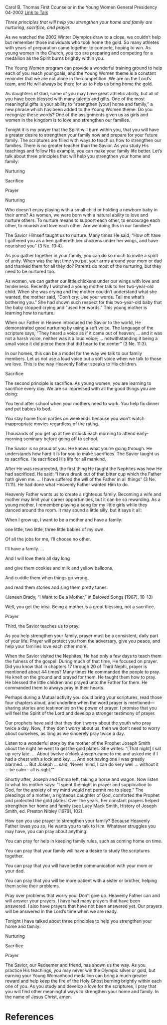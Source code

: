 Carol B. Thomas
First Counselor in the Young Women General Presidency
04-2002
[Link to Talk](https://www.churchofjesuschrist.org/study/general-conference/2002/04/strengthen-home-and-family?lang=eng)

_Three principles that will help you strengthen your home and family are nurturing, sacrifice, and prayer._

As we watched the 2002 Winter Olympics draw to a close, we couldn’t help but remember those individuals who took home the gold. So many athletes with years of preparation came together to compete, hoping to win. As young women in the Church, you too are preparing and competing for a medallion as the Spirit burns brightly within you.

The Young Women program can provide a wonderful training ground to help each of you reach your goals, and the Young Women theme is a constant reminder that we are not alone in the competition. We are on the Lord’s team, and He will always be there for us to help us bring home the gold.

As daughters of God, some of you may have great athletic ability, but all of you have been blessed with many talents and gifts. One of the most meaningful gifts is your ability to “strengthen [your] home and family,” a new phrase which has been added to the Young Women theme. Do you recognize these words? One of the assignments given us as girls and women in the kingdom is to love and strengthen our families.

Tonight it is my prayer that the Spirit will burn within you, that you will have a greater desire to strengthen your family now and prepare for your future family. The scriptures are filled with ways to teach us how to strengthen our families. There is no greater teacher than the Savior. As you study His teachings and follow His example, you can make your family life better. Let’s talk about three principles that will help you strengthen your home and family:





Nurturing





Sacrifice





Prayer









Nurturing



Who doesn’t enjoy playing with a small child or holding a newborn baby in their arms? As women, we were born with a natural ability to love and nurture others. To nurture means to support each other, to encourage each other, to nourish and love each other. Are we doing this in our families?

The Savior Himself taught us to nurture. Many times He said, “How oft have I gathered you as a hen gathereth her chickens under her wings, and have nourished you” (3 Ne. 10:4).

As you gather together in your family, you can do so much to invite a spirit of unity. When was the last time you put your arms around your mom or dad and thanked them for all they do? Parents do most of the nurturing, but they need to be nurtured too.

As women, we can gather our little chickens under our wings with love and tenderness. Recently I watched a young mother talk to her two-year-old child. When she was crying and the mother couldn’t understand what she wanted, the mother said, “Don’t cry. Use your words. Tell me what’s bothering you.” She had shown such respect for this two-year-old baby that the baby stopped crying and “used her words.” This young mother is learning how to nurture.

When our Father in Heaven introduced the Savior to the world, He demonstrated good nurturing by using a soft voice. The language of the scripture says, “They heard a voice as if it came out of heaven; … and it was not a harsh voice, neither was it a loud voice; … notwithstanding it being a small voice it did pierce them that did hear to the center” (3 Ne. 11:3).

In our homes, this can be a model for the way we talk to our family members. Let us not use a loud voice but a soft voice when we talk to those we love. This is the way Heavenly Father speaks to His children.







Sacrifice



The second principle is sacrifice. As young women, you are learning to sacrifice every day. We are so impressed with all the good things you are doing:





You tend after school when your mothers need to work. You help fix dinner and put babies to bed.





You stay home from parties on weekends because you won’t watch inappropriate movies regardless of the rating.





Thousands of you get up at five o’clock each morning to attend early-morning seminary before going off to school.





The Savior is so proud of you. He knows what you’re going through. He understands how hard it is for you to make sacrifices. The Savior taught us to sacrifice. He sacrificed His life for all mankind.

After He was resurrected, the first thing He taught the Nephites was how He had sacrificed. He said: “I have drunk out of that bitter cup which the Father hath given me. … I have suffered the will of the Father in all things” (3 Ne. 11:11). He had done what Heavenly Father wanted Him to do.

Heavenly Father wants us to create a righteous family. Becoming a wife and mother may limit your career opportunities, but it can be so rewarding. As a young mother, I remember playing a song for my little girls while they danced around the room. It may sound a little silly, but it says it all:





When I grow up, I want to be a mother and have a family:

one little, two little, three little babies of my own.

Of all the jobs for me, I’ll choose no other.

I’ll have a family. …

And I will love them all day long

and give them cookies and milk and yellow balloons,

And cuddle them when things go wrong,

and read them stories and sing them pretty tunes.





(Janeen Brady, “I Want to Be a Mother,” in Beloved Songs [1987], 10–13)





Well, you get the idea. Being a mother is a great blessing, not a sacrifice.







Prayer



Third, the Savior teaches us to pray.

As you help strengthen your family, prayer must be a consistent, daily part of your life. Prayer will protect you from the adversary, give you peace, and help your families love each other more.

When the Savior visited the Nephites, He had only a few days to teach them the fulness of the gospel. During much of that time, He focused on prayer. Did you know that in chapters 17 through 20 of Third Nephi, prayer is mentioned about 44 times? Many times He commanded the people to pray. He knelt on the ground and prayed for them. He taught them how to pray. He blessed the little children and prayed unto the Father for them. He commanded them to always pray in their hearts.

Perhaps during a Mutual activity you could bring your scriptures, read those four chapters aloud, and underline when the word prayer is mentioned—sharing stories and testimonies on the power of prayer. I promise that you will feel the Spirit of the Lord and develop a stronger testimony of prayer.

Our prophets have said that they don’t worry about the youth who pray twice a day. Now, if they don’t worry about us, then we don’t need to worry about ourselves, as long as we sincerely pray twice a day.

Listen to a wonderful story by the mother of the Prophet Joseph Smith about the night he went to get the gold plates. She writes: “[That night] I sat up very late. … About twelve o’clock Joseph came to me and asked me if I had a chest with a lock and key. … And not having one I was greatly alarmed. … But Joseph … said, ‘Never mind, I can do very well … without it—be calm—all is right.’”

Shortly after, Joseph and Emma left, taking a horse and wagon. Now listen to what his mother says: “I spent the night in prayer and supplication to God, for the anxiety of my mind would not permit me to sleep.” The pleadings of a mother, a righteous daughter of God, comforted the Prophet and protected the gold plates. Over the years, her constant prayers helped strengthen her home and family (see Lucy Mack Smith, History of Joseph Smith, ed. Preston Nibley [1979], 102).

How can you use prayer to strengthen your family? Because Heavenly Father loves you so, He wants you to talk to Him. Whatever struggles you may have, you can pray about anything:





You can pray for help in keeping family rules, such as coming home on time.





You can pray that your family will have a desire to study the scriptures together.





You can pray that you will have better communication with your mom or your dad.





You can pray that you will be more patient with a sister or brother, helping them solve their problems.





Pray over problems that worry you! Don’t give up. Heavenly Father can and will answer your prayers. I have had many prayers that have been answered. I also have prayers that have not been answered yet. Our prayers will be answered in the Lord’s time when we are ready.

Tonight I have talked about three principles to help you strengthen your home and family:





Nurturing





Sacrifice





Prayer





The Savior, our Redeemer and friend, has shown us the way. As you practice His teachings, you may never win the Olympic silver or gold, but earning your Young Womanhood medallion can bring a much greater reward and help keep the fire of the Holy Ghost burning brightly within each one of you. As you study and develop a love for the scriptures, I pray that you will find other meaningful ways to strengthen your home and family. In the name of Jesus Christ, amen.

# References
